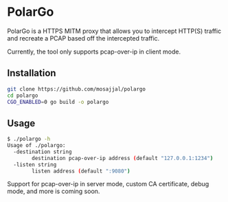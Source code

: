 # PolarGo

PolarGo is a HTTPS MITM proxy that allows you to intercept HTTP(S) traffic and recreate a PCAP based off the intercepted traffic. 

Currently, the tool only supports pcap-over-ip in client mode. 

## Installation

```bash
git clone https://github.com/mosajjal/polargo
cd polargo
CGO_ENABLED=0 go build -o polargo
```

## Usage

```bash
$ ./polargo -h
Usage of ./polargo:
  -destination string
        destination pcap-over-ip address (default "127.0.0.1:1234")
  -listen string
        listen address (default ":9080")
```

Support for pcap-over-ip in server mode, custom CA certificate, debug mode, and more is coming soon.


